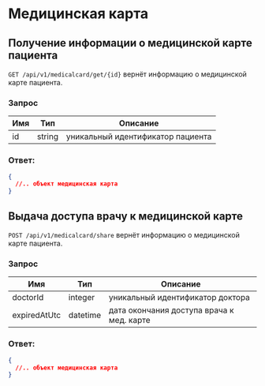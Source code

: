 # Медицинская карта

## Получение информации о медицинской карте пациента

`GET /api/v1/medicalcard/get/{id}` вернёт информацию о медицинской карте пациента.

### Запрос

Имя | Тип | Описание
--- | --- | ---
id | string | уникальный идентификатор пациента

### Ответ:

```json
{
  //.. объект медицинская карта
}
```

## Выдача доступа врачу к медицинской карте

`POST /api/v1/medicalcard/share` вернёт информацию о медицинской карте пациента.

### Запрос

Имя | Тип | Описание
--- | --- | ---
doctorId | integer | уникальный идентификатор доктора
expiredAtUtc | datetime | дата окончания доступа врача к мед. карте

### Ответ:

```json
{
  //.. объект медицинская карта
}
```
